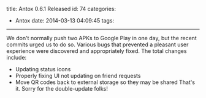 title: Antox 0.6.1 Released
id: 74
categories:
  - Antox
date: 2014-03-13 04:09:45
tags:
---

We don't normally push two APKs to Google Play in one day, but the recent commits urged us to do so. Various bugs that prevented a pleasant user experience were discovered and appropriately fixed. The total changes include:

*   Updating status icons
*   Properly fixing UI not updating on friend requests
*   Move QR codes back to external storage so they may be shared
That's it. Sorry for the double-update folks!